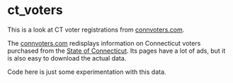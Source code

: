 # ct_voters
This is a look at CT voter registrations from [connvoters.com](http://connvoters.com).

The [connvoters.com](http://connvoters.com) redisplays information on Connecticut voters purchased from 
the [State of Connecticut](https://portal.ct.gov/SOTS/Election-Services/Election-Services/Centralized-Voter-Registration-Information). Its pages have a lot of ads, but it is also easy to download the actual data.

Code here is just some experimentation with this data.
